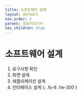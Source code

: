 ```yaml
---
title: 소프트웨어 설계
layout: default
nav_order: 2
parent: 정보처리기사
has_children: true
---
```


# 소프트웨어 설계

1. 요구사항 확인
2. 화면 설계
3. 애플리케이션 설계
4. 인터페이스 설계
{: .fs-6 .fw-300 }